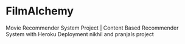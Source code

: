 # FilmAlchemy
Movie Recommender System Project | Content Based Recommender System with Heroku Deployment
nikhil and pranjals project
